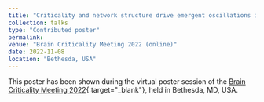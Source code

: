 ```yaml
---
title: "Criticality and network structure drive emergent oscillations in a stochastic whole-brain model"
collection: talks
type: "Contributed poster"
permalink:
venue: "Brain Criticality Meeting 2022 (online)"
date: 2022-11-08
location: "Bethesda, USA"
---
```


This poster has been shown during the virtual poster session of the [Brain Criticality Meeting 2022](https://braincriticality.org/){:target="_blank"}<!--_-->, held in Bethesda, MD, USA.
